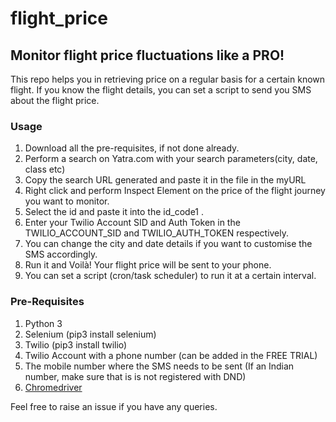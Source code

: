 # flight_price

## Monitor flight price fluctuations like a PRO!

This repo helps you in retrieving price on a regular basis for a certain known flight. If you know the flight details, you can set a script to send you SMS about the flight price.




### Usage
1. Download all the pre-requisites, if not done already.
2. Perform a search on Yatra.com with your search parameters(city, date, class etc)
3. Copy the search URL generated and paste it in the file in the myURL
4. Right click and perform Inspect Element on the price of the flight journey you want to monitor.
5. Select the id and paste it into the id_code1 .
6. Enter your Twilio Account SID and Auth Token in the TWILIO_ACCOUNT_SID and TWILIO_AUTH_TOKEN respectively.
7. You can change the city and date details if you want to customise the SMS accordingly.
8. Run it and Voilà! Your flight price will be sent to your phone.
9. You can set a script (cron/task scheduler) to run it at a certain interval.

### Pre-Requisites
1. Python 3
2. Selenium (pip3 install selenium)
3. Twilio (pip3 install twilio)
4. Twilio Account with a phone number (can be added in the FREE TRIAL)
5. The mobile number where the SMS needs to be sent (If an Indian number, make sure that is is not registered with DND)
6. [Chromedriver](https://sites.google.com/a/chromium.org/chromedriver/downloads)


Feel free to raise an issue if you have any queries.
